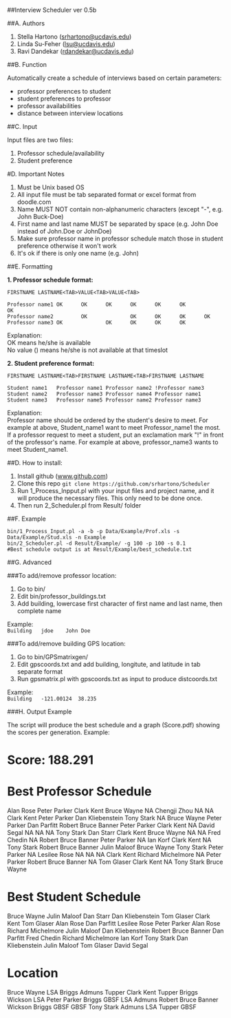 ##Interview Scheduler ver 0.5b

##A. Authors   
1. Stella Hartono (srhartono@ucdavis.edu)
2. Linda Su-Feher (lsu@ucdavis.edu)
3. Ravi Dandekar (rdandekar@ucdavis.edu)

##B. Function

Automatically create a schedule of interviews based on certain parameters:
- professor preferences to student
- student preferences to professor
- professor availabilities
- distance between interview locations

##C. Input

Input files are two files:  
1. Professor schedule/availability
2. Student preference

#D. Important Notes

1. Must be Unix based OS
2. All input file must be tab separated format or excel format from doodle.com
3. Name MUST NOT contain non-alphanumeric characters (except \"-\", e.g. John Buck-Doe)
4. First name and last name MUST be separated by space (e.g. John Doe instead of John.Doe or JohnDoe)
5. Make sure professor name in professor schedule match those in student preference otherwise it won't work
6. It's ok if there is only one name (e.g. John)

##E. Formatting

**1. Professor schedule format:**  

`FIRSTNAME LASTNAME<TAB>VALUE<TAB>VALUE<TAB>`

```
Professor name1 OK      OK      OK      OK      OK      OK              OK
Professor name2         OK              OK      OK      OK      OK
Professor name3 OK              OK      OK      OK      OK
```

Explanation:  
OK means he/she is available  
No value (<TAB><TAB>) means he/she is not available at that timeslot

**2. Student preference format:**  

`FIRSTNAME LASTNAME<TAB>FIRSTNAME LASTNAME<TAB>FIRSTNAME LASTNAME`

```
Student name1   Professor name1 Professor name2 !Professor name3
Student name2   Professor name3 Professor name4 Professor name1
Student name3   Professor name5 Professor name2 Professor name3
```

Explanation:  
Professor name should be ordered by the student's desire to meet. For example at above, Student_name1 want to meet Professor_name1 the most.  
If a professor request to meet a student, put an exclamation mark "!" in front of the professor's name. For example at above, professor_name3 wants to meet Student_name1.

##D. How to install:  
1. Install github (www.github.com)
2. Clone this repo `git clone https://github.com/srhartono/Scheduler`
3. Run 1_Process_Inpput.pl with your input files and project name, and it will produce the necessary files. This only need to be done once.
4. Then run 2_Scheduler.pl from Result/<Project Name> folder

##F. Example

```
bin/1_Process_Input.pl -a -b -p Data/Example/Prof.xls -s Data/Example/Stud.xls -n Example
bin/2_Scheduler.pl -d Result/Example/ -g 100 -p 100 -s 0.1
#Best schedule output is at Result/Example/best_schedule.txt
```

##G. Advanced

###To add/remove professor location:  

1. Go to bin/
2. Edit bin/professor_buildings.txt
3. Add building, lowercase first character of first name and last name, then complete name

Example:   
`Building	jdoe	John Doe`

###To add/remove building GPS location:  

1. Go to bin/GPSmatrixgen/
2. Edit gpscoords.txt and add building, longitute, and latitude in tab separate format
3. Run gpsmatrix.pl with gpscoords.txt as input to produce distcoords.txt

Example:  
`Building	-121.00124	38.235`
  
###H. Output Example

The script will produce the best schedule and a graph (Score.pdf) showing the scores per generation. Example:

# Score: 188.291
# Best Professor Schedule
Alan Rose       Peter Parker    Clark Kent      Bruce Wayne     NA
Chengji Zhou    NA      NA      Clark Kent      Peter Parker
Dan Kliebenstein        Tony Stark      NA      Bruce Wayne     Peter Parker
Dan Parfitt     Robert Bruce Banner     Peter Parker    Clark Kent      NA
David Segal     NA      NA      NA      Tony Stark
Dan Starr       Clark Kent      Bruce Wayne     NA      NA
Fred Chedin     NA      Robert Bruce Banner     Peter Parker    NA
Ian Korf        Clark Kent      NA      Tony Stark      Robert Bruce Banner
Julin Maloof    Bruce Wayne     Tony Stark      Peter Parker    NA
Lesilee Rose    NA      NA      NA      Clark Kent
Richard Michelmore      NA      Peter Parker    Robert Bruce Banner     NA
Tom Glaser      Clark Kent      NA      Tony Stark      Bruce Wayne

# Best Student Schedule
Bruce Wayne     Julin Maloof    Dan Starr       Dan Kliebenstein        Tom Glaser
Clark Kent      Tom Glaser      Alan Rose       Dan Parfitt     Lesilee Rose
Peter Parker    Alan Rose       Richard Michelmore      Julin Maloof    Dan Kliebenstein
Robert Bruce Banner     Dan Parfitt     Fred Chedin     Richard Michelmore      Ian Korf
Tony Stark      Dan Kliebenstein        Julin Maloof    Tom Glaser      David Segal

# Location
Bruce Wayne     LSA     Briggs  Admuns  Tupper
Clark Kent      Tupper  Briggs  Wickson LSA
Peter Parker    Briggs  GBSF    LSA     Admuns
Robert Bruce Banner     Wickson Briggs  GBSF    GBSF
Tony Stark      Admuns  LSA     Tupper  GBSF
